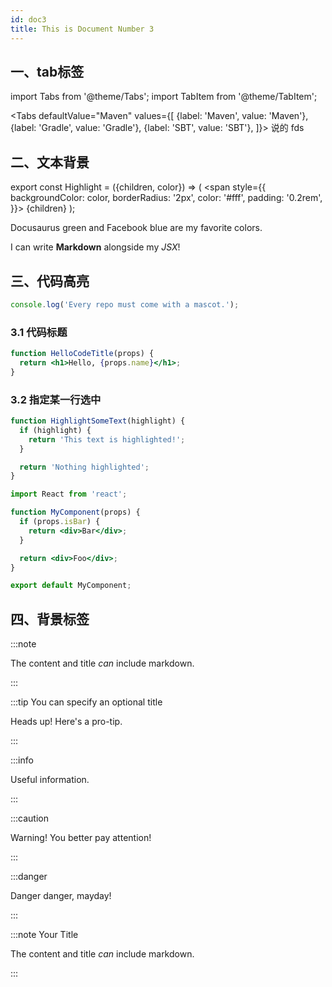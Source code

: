 ```yaml
---
id: doc3
title: This is Document Number 3
---
```



## 一、tab标签
import Tabs from '@theme/Tabs';
import TabItem from '@theme/TabItem';

<Tabs
defaultValue="Maven"
values={[
{label: 'Maven', value: 'Maven'},
{label: 'Gradle', value: 'Gradle'},
{label: 'SBT', value: 'SBT'},
]}>
<TabItem value="Maven">
</TabItem>
<TabItem value="Gradle">
说的
</TabItem>
<TabItem value="SBT">
fds
</TabItem>
</Tabs>


## 二、文本背景
export const Highlight = ({children, color}) => (
<span
style={{
backgroundColor: color,
borderRadius: '2px',
color: '#fff',
padding: '0.2rem',
}}>
{children}
</span>
);

<Highlight color="#25c2a0">Docusaurus green</Highlight> and <Highlight color="#1877F2">Facebook
blue</Highlight> are my favorite colors.

I can write **Markdown** alongside my _JSX_!


## 三、代码高亮

```jsx
console.log('Every repo must come with a mascot.');
```

### 3.1 代码标题

```jsx title="/src/components/HelloCodeTitle.js"
function HelloCodeTitle(props) {
  return <h1>Hello, {props.name}</h1>;
}
```

### 3.2 指定某一行选中

```jsx {3}
function HighlightSomeText(highlight) {
  if (highlight) {
    return 'This text is highlighted!';
  }

  return 'Nothing highlighted';
}
```


```jsx {1,4-6,11}
import React from 'react';

function MyComponent(props) {
  if (props.isBar) {
    return <div>Bar</div>;
  }

  return <div>Foo</div>;
}

export default MyComponent;
```

## 四、背景标签

:::note

The content and title *can* include markdown.

:::

:::tip You can specify an optional title

Heads up! Here's a pro-tip.

:::

:::info

Useful information.

:::

:::caution

Warning! You better pay attention!

:::

:::danger

Danger danger, mayday!

:::

:::note Your Title

The content and title *can* include markdown.

:::
